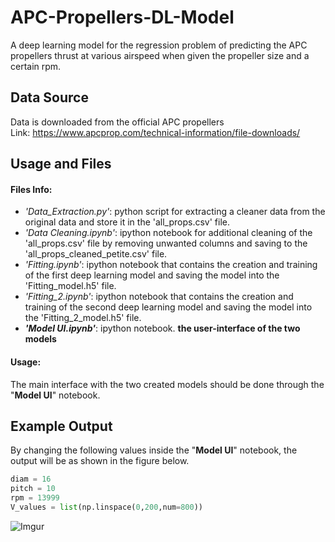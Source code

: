 # APC-Propellers-DL-Model
A deep learning model for the regression problem of predicting the APC propellers thrust at various airspeed when given the propeller size and a certain rpm.

## Data Source

Data is downloaded from the official APC propellers  
Link: https://www.apcprop.com/technical-information/file-downloads/

## Usage and Files  

#### Files Info:  
- *'Data_Extraction.py'*: python script for extracting a cleaner data from the original data and store it in the 'all_props.csv' file.  
- *'Data Cleaning.ipynb'*: ipython notebook for additional cleaning of the 'all_props.csv' file by removing unwanted columns and saving to the 'all_props_cleaned_petite.csv' file.
- *'Fitting.ipynb'*: ipython notebook that contains the creation and training of the first deep learning model and saving the model into the 'Fitting_model.h5' file.
- *'Fitting_2.ipynb'*: ipython notebook that contains the creation and training of the second deep learning model and saving the model into the 'Fitting_2_model.h5' file.
- ***'Model UI.ipynb'***: ipython notebook. **the user-interface of the two models**

#### Usage:
The main interface with the two created models should be done through the "**Model UI**" notebook.  

## Example Output  
By changing the following values inside the "**Model UI**" notebook, the output will be as shown in the figure below.  
```python
diam = 16
pitch = 10
rpm = 13999
V_values = list(np.linspace(0,200,num=800))
```

![Imgur](https://i.imgur.com/Girh8bW.png)
